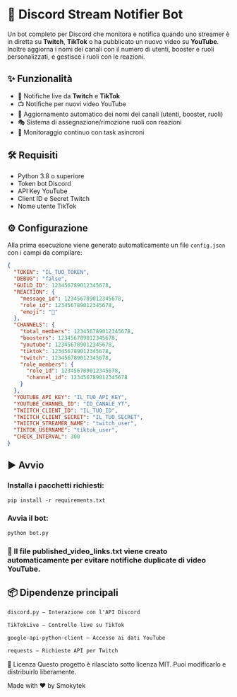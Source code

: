 # 🔔 Discord Stream Notifier Bot

Un bot completo per Discord che monitora e notifica quando uno streamer è in diretta su **Twitch**, **TikTok** o ha pubblicato un nuovo video su **YouTube**. Inoltre aggiorna i nomi dei canali con il numero di utenti, booster e ruoli personalizzati, e gestisce i ruoli con le reazioni.

## ✨ Funzionalità
- 🔴 Notifiche live da **Twitch** e **TikTok**
- 📺 Notifiche per nuovi video YouTube
- 👥 Aggiornamento automatico dei nomi dei canali (utenti, booster, ruoli)
- 🎭 Sistema di assegnazione/rimozione ruoli con reazioni
- 🔄 Monitoraggio continuo con task asincroni

## 🛠 Requisiti

- Python 3.8 o superiore
- Token bot Discord
- API Key YouTube
- Client ID e Secret Twitch
- Nome utente TikTok

## ⚙️ Configurazione

Alla prima esecuzione viene generato automaticamente un file `config.json` con i campi da compilare:

```json
{
  "TOKEN": "IL_TUO_TOKEN",
  "DEBUG": "false",
  "GUILD_ID": 123456789012345678,
  "REACTION": {
    "message_id": 123456789012345678,
    "role_id": 123456789012345678,
    "emoji": "🥄"
  },
  "CHANNELS": {
    "total_members": 123456789012345678,
    "boosters": 123456789012345678,
    "youtube": 123456789012345678,
    "tiktok": 123456789012345678,
    "twitch": 123456789012345678,
    "role_members": {
      "role_id": 123456789012345678,
      "channel_id": 123456789012345678
    }
  },
  "YOUTUBE_API_KEY": "IL_TUO_API_KEY",
  "YOUTUBE_CHANNEL_ID": "ID_CANALE_YT",
  "TWIITCH_CLIENT_ID": "IL_TUO_ID",
  "TWIITCH_CLIENT_SECRET": "IL_TUO_SECRET",
  "TWIITCH_STREAMER_NAME": "twitch_user",
  "TIKTOK_USERNAME": "tiktok_user",
  "CHECK_INTERVAL": 300
}
```
## ▶️ Avvio
### Installa i pacchetti richiesti:
```txt
pip install -r requirements.txt
```

### Avvia il bot:
```txt
python bot.py
```
### 📝 Il file published_video_links.txt viene creato automaticamente per evitare notifiche duplicate di video YouTube.

## 📦 Dipendenze principali
```txt
discord.py – Interazione con l'API Discord

TikTokLive – Controllo live su TikTok

google-api-python-client – Accesso ai dati YouTube

requests – Richieste API per Twitch
```

📄 Licenza
Questo progetto è rilasciato sotto licenza MIT. Puoi modificarlo e distribuirlo liberamente.

Made with ❤️ by Smokytek
